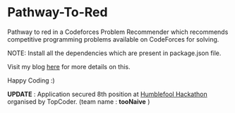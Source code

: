 # Pathway-To-Red
Pathway to red in a Codeforces Problem Recommender which recommends competitive programming problems available on CodeForces for solving.

NOTE:	Install all the dependencies which are present in package.json file.

Visit my blog [here](http://blog.nitish.online/2017/07/pathway-to-red.html) for more details on this.

Happy Coding :)

**UPDATE** : Application secured 8th position at [Humblefool Hackathon](http://crowdsourcing.topcoder.com/humblefool-Hackathon/teams) organised by TopCoder. (team name : **tooNaive** )
